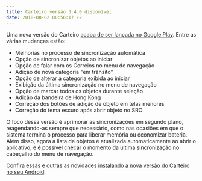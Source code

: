 ```yaml
---
title: Carteiro versão 3.4.0 disponível
date: 2018-08-02 00:56:17 +2
---
```


Uma nova versão do Carteiro [acaba de ser lançada no Google Play](https://play.google.com/store/apps/details?id=com.rbardini.carteiro). Entre as várias mudanças estão:

- Melhorias no processo de sincronização automática
- Opção de sincronizar objetos ao iniciar
- Opção de falar com os Correios no menu de navegação
- Adição de nova categoria "em trânsito"
- Opção de alterar a categoria exibida ao iniciar
- Exibição da última sincronização no menu de navegação
- Opção de marcar todos os objetos durante seleção
- Adição da bandeira de Hong Kong
- Correção dos botões de adição de objeto em telas menores
- Correção do tema escuro após abrir objeto no SRO

O foco dessa versão é aprimorar as sincronizações em segundo plano, reagendando-as sempre que necessário, como nas ocasiões em que o sistema termina o processo para liberar memória ou economizar bateria. Além disso, agora a lista de objetos é atualizada automaticamente ao abrir o aplicativo, e é possível checar o momento da última sincronização no cabeçalho do menu de navegação.

Confira essas e outras as novidades [instalando a nova versão do Carteiro no seu Android](https://play.google.com/store/apps/details?id=com.rbardini.carteiro)!
